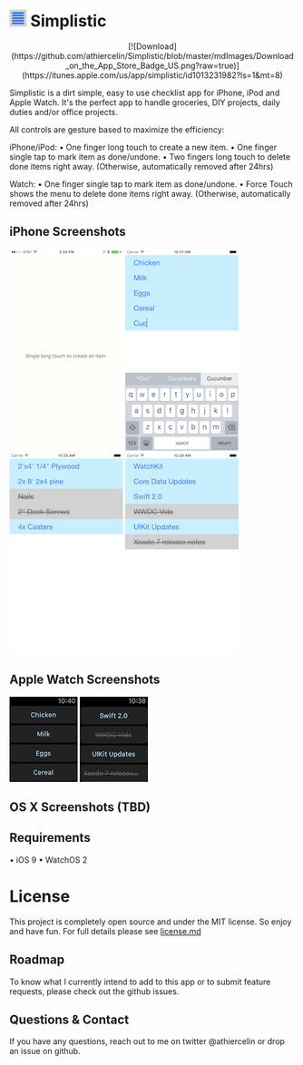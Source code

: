 # ![Download](https://github.com/athiercelin/Simplistic/blob/master/mdImages/Simplistic_icon_small.png?raw=true) Simplistic

<center>[![Download](https://github.com/athiercelin/Simplistic/blob/master/mdImages/Download_on_the_App_Store_Badge_US.png?raw=true)](https://itunes.apple.com/us/app/simplistic/id1013231982?ls=1&mt=8)</center>


Simplistic is a dirt simple, easy to use checklist app for iPhone, iPod and Apple Watch.
It's the perfect app to handle groceries, DIY projects, daily duties and/or office projects.

All controls are gesture based to maximize the efficiency:

iPhone/iPod: 
• One finger long touch to create a new item.
• One finger single tap to mark item as done/undone.
• Two fingers long touch to delete done items right away. (Otherwise, automatically removed after 24hrs)

Watch:
• One finger single tap to mark item as done/undone.
• Force Touch shows the menu to delete done items right away. (Otherwise, automatically removed after 24hrs)

## iPhone Screenshots
![Screenshot](https://github.com/athiercelin/Simplistic/blob/master/mdImages/Screenshots/iphone1.png?raw=true)
![Screenshot](https://github.com/athiercelin/Simplistic/blob/master/mdImages/Screenshots/iphone2.png?raw=true)
![Screenshot](https://github.com/athiercelin/Simplistic/blob/master/mdImages/Screenshots/iphone4.png?raw=true)
![Screenshot](https://github.com/athiercelin/Simplistic/blob/master/mdImages/Screenshots/iphone5.png?raw=true)

## Apple Watch Screenshots
![Screenshot](https://github.com/athiercelin/Simplistic/blob/master/mdImages/Screenshots/watch1.png?raw=true)
![Screenshot](https://github.com/athiercelin/Simplistic/blob/master/mdImages/Screenshots/watch2.png?raw=true)

## OS X Screenshots (TBD)

## Requirements
• iOS 9
• WatchOS 2


# License
This project is completely open source and under the MIT license. So enjoy and have fun. For full details please see [license.md](LICENSE.md)

## Roadmap
To know what I currently intend to add to this app or to submit feature requests, please check out the github issues.

## Questions & Contact
If you have any questions, reach out to me on twitter @athiercelin or drop an issue on github.

